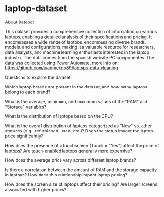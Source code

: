 # laptop-dataset
About Dataset

This dataset provides a comprehensive collection of information on various laptops, enabling a detailed analysis of their specifications and pricing. It encompasses a wide range of laptops, encompassing diverse brands, models, and configurations, making it a valuable resource for researchers, data analysts, and machine learning enthusiasts interested in the laptop industry.
The data comes from the spanish website PC componentes. The data was collected using Power Automate, more info on: https://github.com/juanmerino89/laptops-data-cleaning

Questions to explore the dataset:

Which laptop brands are present in the dataset, and how many laptops belong to each brand?

What is the average, minimum, and maximum values of the "RAM" and "Storage" variables?

What is the distribution of laptops based on the CPU?

What is the overall distribution of laptops categorized as "New" vs. other statuses (e.g., refurbished, used, etc.)? Does the status impact the laptop price significantly?

How does the presence of a touchscreen (Touch = "Yes") affect the price of laptops? Are touch-enabled laptops generally more expensive?

How does the average price vary across different laptop brands?

Is there a correlation between the amount of RAM and the storage capacity in laptops? How does this relationship impact laptop pricing?

How does the screen size of laptops affect their pricing? Are larger screens associated with higher prices?

